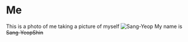 # Me
This is a photo of me taking a picture of myself
![Sang-Yeop](https://user-images.githubusercontent.com/76803235/130720488-797472e9-1edb-48fa-ad93-1000fd33699c.jpeg)
My name is ~~Sang-YeopShin~~
